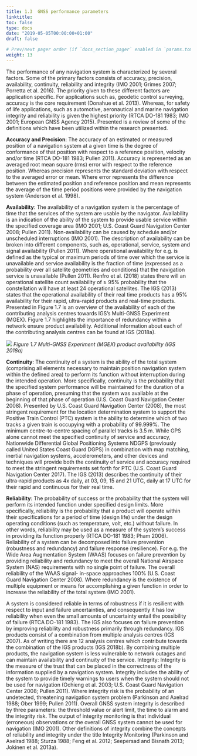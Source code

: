 ```yaml
---
title: 1.3	GNSS performance parameters
linktitle:
toc: false
type: docs
date: "2019-05-05T00:00:00+01:00"
draft: false

# Prev/next pager order (if `docs_section_pager` enabled in `params.toml`)
weight: 13
---
```


The performance of any navigation system is characterized by several factors. Some of the primary factors consists of accuracy, precision, availability, continuity, reliability and integrity (IMO 2001; Grimes 2007; Porretta et al. 2016). The priority given to these different factors are application specific. For applications such as, geodetic control surveying, accuracy is the core requirement (Donahue et al. 2013). Whereas, for safety of life applications, such as automotive, aeronautical and marine navigation integrity and reliability is given the highest priority (RTCA DO-181 1983; IMO 2001; European GNSS Agency 2015). Presented is a review of some of the definitions which have been utilized within the research presented.

__Accuracy and Precision__: The accuracy of an estimated or measured position of a navigation system at a given time is the degree of conformance of that position with respect to a reference position, velocity and/or time (RTCA DO-181 1983; Pullen 2011). Accuracy is represented as an averaged root mean square (rms) error with respect to the reference position. Whereas precision represents the standard deviation with respect to the averaged error or mean. Where error represents the difference between the estimated position and reference position and mean represents the average of the time period positions were provided by the navigation system (Anderson et al. 1998).

__Availability__: The availability of a navigation system is the percentage of time that the services of the system are usable by the navigator. Availability is an indication of the ability of the system to provide usable service within the specified coverage area (IMO 2001; U.S. Coast Guard Navigation Center 2008; Pullen 2011). Non-availability can be caused by schedule and/or unscheduled interruptions (IMO 2001). The description of availability can be broken into different components, such as, operational, service, system and signal availability (Pullen 2011). Where operational availability for e.g. is defined as the typical or maximum periods of time over which the service is unavailable and service availability is the fraction of time (expressed as a probability over all satellite geometries and conditions) that the navigation service is unavailable (Pullen 2011). Renfro et al. (2018) states there will an operational satellite count availability of ≥ 95% probability that the constellation will have at least 24 operational satellites. The IGS (2013) states that the operational availability of their real time products has a 95% availability for their rapid, ultra-rapid products and real-time products. Presented in Figure 1.7 is an overview of the availability of each of the contributing analysis centres towards IGS’s Multi-GNSS Experiment (MGEX). Figure 1.7 highlights the importance of redundancy within a network ensure product availability.  Additional information about each of the contributing analysis centres can be found at IGS (2018a).

![](/ch1/fig1_7.png)
*Figure 1.7 Multi-GNSS Experiment (MGEX) product availability (IGS 2018a)*

__Continuity__: The continuity of a system is the ability of the total system (comprising all elements necessary to maintain position navigation system within the defined area) to perform its function without interruption during the intended operation. More specifically, continuity is the probability that the specified system performance will be maintained for the duration of a phase of operation, presuming that the system was available at the beginning of that phase of operation (U.S. Coast Guard Navigation Center 2008). Presented by U.S. Coast Guard Navigation Center (2008), the most stringent requirement for the location determination system to support the Positive Train Control (PTC) system is the ability to determine which of two tracks a given train is occupying with a probability of 99.999%. The minimum centre-to-centre spacing of parallel tracks is 3.5 m. While GPS alone cannot meet the specified continuity of service and accuracy, Nationwide Differential Global Positioning Systems NDGPS (previously called United States Coast Guard DGPS) in combination with map matching, inertial navigation systems, accelerometers, and other devices and techniques will provide both the continuity of service and accuracy required to meet the stringent requirements set forth for PTC (U.S. Coast Guard Navigation Center 2017). The IGS (2013) describes the continuity of their ultra-rapid products as 4x daily, at 03, 09, 15 and 21 UTC, daily at 17 UTC for their rapid and continuous for their real time.

__Reliability__: The probability of success or the probability that the system will perform its intended function under specified design limits. More specifically, reliability is the probability that a product will operate within their specifications for a period of time (design life) under the design operating conditions (such as temperature, volt, etc.) without failure. In other words, reliability may be used as a measure of the system’s success in providing its function properly (RTCA DO-181 1983; Pham 2006). Reliability of a system can be decomposed into failure prevention (robustness and redundancy) and failure response (resilience). For e.g. the Wide Area Augmentation System (WAAS) focuses on failure prevention by providing reliability and redundancy to meet the overall National Airspace System (NAS) requirements with no single point of failure. The overall reliability of the WAAS signal- in-space approaches 100% (U.S. Coast Guard Navigation Center 2008). Where redundancy is the existence of multiple equipment or means for accomplishing a given function in order to increase the reliability of the total system (IMO 2001).

A system is considered reliable in terms of robustness if it is resilient with respect to input and failure uncertainties, and consequently it has low reliability when even the small amounts of uncertainty entail the possibility of failure (RTCA DO-181 1983). The IGS also focuses on failure prevention by improving reliability and robustness primarily through redundancy. IGS products consist of a combination from multiple analysis centres (IGS 2007). As of writing there are 12 analysis centres which contribute towards the combination of the IGS products (IGS 2018b). By combining multiple products, the navigation system is less vulnerable to network outages and can maintain availability and continuity of the service.
Integrity: Integrity is the measure of the trust that can be placed in the correctness of the information supplied by a navigation system. Integrity includes the ability of the system to provide timely warnings to users when the system should not be used for navigation (Ochieng et al. 2003; U.S. Coast Guard Navigation Center 2008; Pullen 2011). Where integrity risk is the probability of an undetected, threatening navigation system problem (Parkinson and Axelrad 1988; Ober 1999; Pullen 2011). Overall GNSS system integrity is described by three parameters: the threshold value or alert limit, the time to alarm and the integrity risk. The output of integrity monitoring is that individual (erroneous) observations or the overall GNSS system cannot be used for navigation (IMO 2001). Other definitions of integrity combine the concepts of reliability and integrity under the title Integrity Monitoring (Parkinson and Axelrad 1988; Sturza 1988; Feng et al. 2012; Seepersad and Bisnath 2013; Jokinen et al. 2013a).


